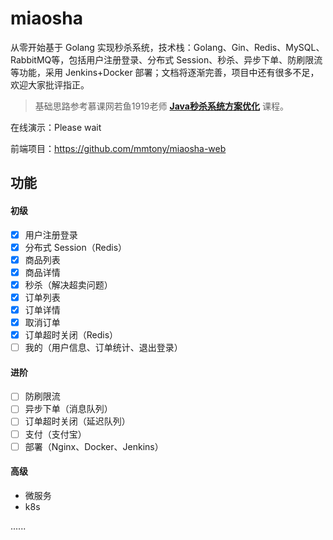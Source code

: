 # miaosha

从零开始基于 Golang 实现秒杀系统，技术栈：Golang、Gin、Redis、MySQL、RabbitMQ等，包括用户注册登录、分布式 Session、秒杀、异步下单、防刷限流等功能，采用 Jenkins+Docker 部署；文档将逐渐完善，项目中还有很多不足，欢迎大家批评指正。

> 基础思路参考慕课网若鱼1919老师 **[Java秒杀系统方案优化](https://coding.imooc.com/class/168.html)** 课程。

在线演示：Please wait

前端项目：https://github.com/mmtony/miaosha-web

## 功能

#### 初级

- [x] 用户注册登录
- [x] 分布式 Session（Redis）
- [x] 商品列表
- [x] 商品详情
- [x] 秒杀（解决超卖问题）
- [x] 订单列表
- [x] 订单详情
- [x] 取消订单
- [x] 订单超时关闭（Redis）
- [ ] 我的（用户信息、订单统计、退出登录）

#### 进阶

- [ ] 防刷限流
- [ ] 异步下单（消息队列）
- [ ] 订单超时关闭（延迟队列）
- [ ] 支付（支付宝）
- [ ] 部署（Nginx、Docker、Jenkins）

#### 高级

- 微服务
- k8s

......

